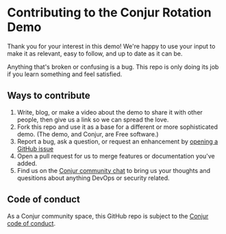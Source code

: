 # Contributing to the Conjur Rotation Demo

Thank you for your interest in this demo! We're happy to use your input to make
it as relevant, easy to follow, and up to date as it can be.

Anything that's broken or confusing is a bug. This repo is only doing its job if
you learn something and feel satisfied.

## Ways to contribute

1. Write, blog, or make a video about the demo to share it with other people,
   then give us a link so we can spread the love.
2. Fork this repo and use it as a base for a different or more sophisticated
   demo. (The demo, and Conjur, are Free software.)
3. Report a bug, ask a question, or request an enhancement by [opening a GitHub
   issue](https://github.com/cyberark/conjur/issues/new)
4. Open a pull request for us to merge features or documentation you've added.
5. Find us on the [Conjur community chat][chat] to bring us your thoughts and
   quesitions about anything DevOps or security related.

## Code of conduct

As a Conjur community space, this GitHub repo is subject to the [Conjur code of
conduct][coc].

[coc]: https://github.com/cyberark/conjur/blob/master/CODE_OF_CONDUCT.md
[chat]: https://slackin-conjur.herokuapp.com
